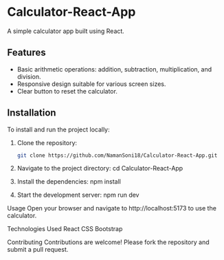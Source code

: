 # Calculator-React-App

A simple calculator app built using React.

## Features

- Basic arithmetic operations: addition, subtraction, multiplication, and division.
- Responsive design suitable for various screen sizes.
- Clear button to reset the calculator.

## Installation

To install and run the project locally:

1. Clone the repository:
   ```sh
   git clone https://github.com/NamanSoni18/Calculator-React-App.git

2. Navigate to the project directory:
cd Calculator-React-App

3. Install the dependencies:
npm install

4. Start the development server:
npm run dev

Usage
Open your browser and navigate to http://localhost:5173 to use the calculator.

Technologies Used
React
CSS
Bootstrap


Contributing
Contributions are welcome! Please fork the repository and submit a pull request.

